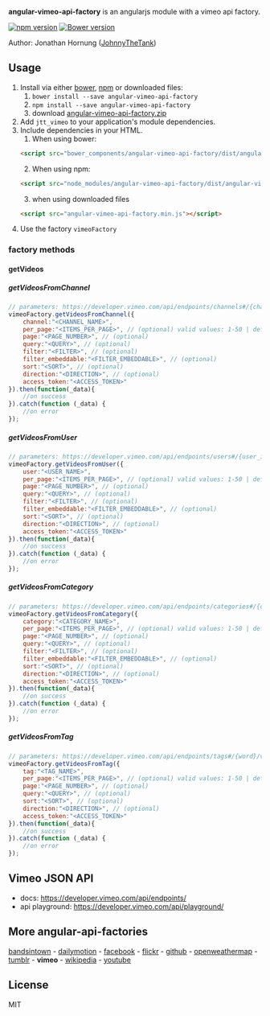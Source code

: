 **angular-vimeo-api-factory** is an angularjs module with a vimeo api factory.

[![npm version](https://badge.fury.io/js/angular-vimeo-api-factory.svg)](https://badge.fury.io/js/angular-vimeo-api-factory)
[![Bower version](https://badge.fury.io/bo/angular-vimeo-api-factory.svg)](https://badge.fury.io/bo/angular-vimeo-api-factory)

Author: Jonathan Hornung ([JohnnyTheTank](https://github.com/JohnnyTheTank))

## Usage

1. Install via either [bower](http://bower.io/), [npm](https://www.npmjs.com/) or downloaded files:
    1. `bower install --save angular-vimeo-api-factory`
    2. `npm install --save angular-vimeo-api-factory`
    3. download [angular-vimeo-api-factory.zip](https://github.com/JohnnyTheTank/angular-vimeo-api-factory/zipball/master)
2. Add `jtt_vimeo` to your application's module dependencies.
3. Include dependencies in your HTML.
    1. When using bower:
    ```html
    <script src="bower_components/angular-vimeo-api-factory/dist/angular-vimeo-api-factory.min.js"></script>
    ```
    2. When using npm:
    ```html
    <script src="node_modules/angular-vimeo-api-factory/dist/angular-vimeo-api-factory.min.js"></script>
    ```
    3. when using downloaded files
    ```html
    <script src="angular-vimeo-api-factory.min.js"></script>
    ```
4. Use the factory `vimeoFactory`


### factory methods

#### getVideos

##### getVideosFromChannel
```js
// parameters: https://developer.vimeo.com/api/endpoints/channels#/{channel_id}/videos
vimeoFactory.getVideosFromChannel({
    channel:"<CHANNEL_NAME>",
    per_page:"<ITEMS_PER_PAGE>", // (optional) valid values: 1-50 | default: 25
    page:"<PAGE_NUMBER>", // (optional)
    query:"<QUERY>", // (optional)
    filter:"<FILTER>", // (optional)
    filter_embeddable:"<FILTER_EMBEDDABLE>", // (optional)
    sort:"<SORT>", // (optional)
    direction:"<DIRECTION>", // (optional)
    access_token:"<ACCESS_TOKEN>"
}).then(function(_data){
    //on success
}).catch(function (_data) {
    //on error
});
```

##### getVideosFromUser
```js
// parameters: https://developer.vimeo.com/api/endpoints/users#/{user_id}/videos
vimeoFactory.getVideosFromUser({
    user:"<USER_NAME>",
    per_page:"<ITEMS_PER_PAGE>", // (optional) valid values: 1-50 | default: 25
    page:"<PAGE_NUMBER>", // (optional)
    query:"<QUERY>", // (optional)
    filter:"<FILTER>", // (optional)
    filter_embeddable:"<FILTER_EMBEDDABLE>", // (optional)
    sort:"<SORT>", // (optional)
    direction:"<DIRECTION>", // (optional)
    access_token:"<ACCESS_TOKEN>"
}).then(function(_data){
    //on success
}).catch(function (_data) {
    //on error
});
```

##### getVideosFromCategory
```js
// parameters: https://developer.vimeo.com/api/endpoints/categories#/{category}/videos
vimeoFactory.getVideosFromCategory({
    category:"<CATEGORY_NAME>",
    per_page:"<ITEMS_PER_PAGE>", // (optional) valid values: 1-50 | default: 25
    page:"<PAGE_NUMBER>", // (optional)
    query:"<QUERY>", // (optional)
    filter:"<FILTER>", // (optional)
    filter_embeddable:"<FILTER_EMBEDDABLE>", // (optional)
    sort:"<SORT>", // (optional)
    direction:"<DIRECTION>", // (optional)
    access_token:"<ACCESS_TOKEN>"
}).then(function(_data){
    //on success
}).catch(function (_data) {
    //on error
});
```

##### getVideosFromTag
```js
// parameters: https://developer.vimeo.com/api/endpoints/tags#/{word}/videos
vimeoFactory.getVideosFromTag({
    tag:"<TAG_NAME>",
    per_page:"<ITEMS_PER_PAGE>", // (optional) valid values: 1-50 | default: 25
    page:"<PAGE_NUMBER>", // (optional)
    query:"<QUERY>", // (optional)
    sort:"<SORT>", // (optional)
    direction:"<DIRECTION>", // (optional)
    access_token:"<ACCESS_TOKEN>"
}).then(function(_data){
    //on success
}).catch(function (_data) {
    //on error
});
```

## Vimeo JSON API

* docs: https://developer.vimeo.com/api/endpoints/
* api playground: https://developer.vimeo.com/api/playground/

## More angular-api-factories
[bandsintown](https://github.com/JohnnyTheTank/angular-bandsintown-api-factory) - [dailymotion](https://github.com/JohnnyTheTank/angular-dailymotion-api-factory) - [facebook](https://github.com/JohnnyTheTank/angular-facebook-api-factory) - [flickr](https://github.com/JohnnyTheTank/angular-flickr-api-factory) - [github](https://github.com/JohnnyTheTank/angular-github-api-factory) - [openweathermap](https://github.com/JohnnyTheTank/angular-openweathermap-api-factory) - [tumblr](https://github.com/JohnnyTheTank/angular-tumblr-api-factory) - **vimeo** - [wikipedia](https://github.com/JohnnyTheTank/angular-wikipedia-api-factory) - [youtube](https://github.com/JohnnyTheTank/angular-youtube-api-factory)

## License

MIT